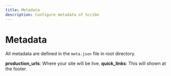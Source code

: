 ```yaml
---
title: Metadata
description: Configure metadata of Scribo
---
```


# Metadata

All metadata are defined in the `meta.json` file in root directory.

**production_urls**: Where your site will be live.
**quick_links**: This will shown at the footer.